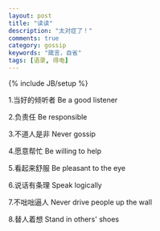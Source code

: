 ```yaml
---
layout: post
title: "读读"
description: "太对症了！"
comments: true
category: gossip
keywords: "箴言，自省"
tags: [语录, 得电]
---
```

{% include JB/setup %}

1.当好的倾听者 Be a good listener

 
2.负责任 Be responsible

 
3.不道人是非 Never gossip

 
4.愿意帮忙 Be willing to help

 
5.看起来舒服 Be pleasant to the eye


6.说话有条理 Speak logically

 
7.不咄咄逼人 Never drive people up the wall
 
8.替人着想 Stand in others' shoes
    
